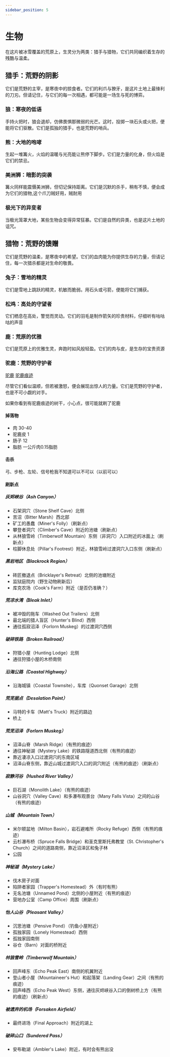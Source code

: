 ```yaml
---
sidebar_position: 5
---
```

# 生物

在这片被冰雪覆盖的荒原上，生灵分为两类：猎手与猎物，它们共同编织着生存的残酷与温柔。

## 猎手：荒野的阴影

它们是荒野的主宰，是寒夜中的掠食者。它们的利爪与獠牙，是这片土地上最锋利的刀刃。但请记住，与它们的每一次相遇，都可能是一场生与死的博弈。

### 狼：寒夜的低语
手持火把时，狼会退却，仿佛畏惧那微弱的光芒。这时，投掷一块石头或火把，便能将它们驱散。它们是孤独的猎手，也是荒野的哨兵。

### 熊：大地的咆哮
生起一堆篝火，火焰的温暖与光亮能让熊停下脚步。它们是力量的化身，但火焰是它们的禁忌。

### 美洲狮：暗影的突袭
篝火同样能震慑美洲狮，但切记保持距离。它们是沉默的杀手，稍有不慎，便会成为它们的猎物,这个爪刀贼好用，贼耐用

### 极光下的异变者
当极光笼罩大地，某些生物会变得异常狂暴。它们是自然的异类，也是这片土地的诅咒。

## 猎物：荒野的馈赠
它们是荒野的温柔，是寒夜中的希望。它们的血肉能为你提供生存的力量，但请记住，每一次猎杀都是对生命的敬畏。

### 兔子：雪地的精灵
它们是雪地上跳跃的精灵，机敏而脆弱。用石头或弓箭，便能将它们捕获。

### 松鸡：高处的守望者
它们栖息在高处，警觉而灵动。它们的羽毛是制作箭矢的珍贵材料，仔细听有咕咕咕的声音

### 鹿：荒原的优雅
它们是荒原上的优雅生灵，奔跑时如风般轻盈。它们的肉与皮，是生存的宝贵资源

### 驼鹿：荒野的守护者

[驼鹿](/img/moose.png)
[驼鹿痕迹](/img/barkmark.png)

尽管它们看似温顺，但若被激怒，便会展现出惊人的力量。它们是荒野的守护者，也是不可小觑的对手。

如果你看到有驼鹿痕迹的树干，小心点，很可能就刷了驼鹿

#### 掉落物
- 肉  30-40
- 驼鹿皮 1
- 肠子 12
- 脂肪 一公斤肉0.15脂肪

#### 击杀
弓、步枪、左轮、信号枪我不知道可以不可以（以前可以）

#### 刷新点

##### 灰烬峡谷（Ash Canyon）

- 石架洞穴（Stone Shelf Cave）北侧
- 苦沼（Bitter Marsh）西北部
- 矿工的愚蠢（Miner's Folly）（刷新点）
- 攀登者洞穴（Climber's Cave）附近的池塘（刷新点）
- 从林狼雪岭（Timberwolf Mountain）东侧（非洞穴）入口附近的冰面上（刷新点）
- 柱脚休息处（Pillar's Footrest）附近，林狼雪岭过渡洞穴入口东侧（刷新点）

#####  黑岩地区（Blackrock Region）
- 砖匠撤退点（Bricklayer's Retreat）北侧的池塘附近
- 监狱庭院内（野生动物刷新后）
- 库克农场（Cook's Farm）附近（是否仍准确？）

##### 荒凉水湾（Bleak Inlet）
- 被冲毁的拖车（Washed Out Trailers）北侧
- 最北端的猎人盲区（Hunter's Blind）西侧
- 通往孤寂沼泽（Forlorn Muskeg）的过渡洞穴西侧

##### 破碎铁路（Broken Railroad）
- 狩猎小屋（Hunting Lodge）北侧
- 通往狩猎小屋的木桥南侧

##### 沿海公路（Coastal Highway）
- 沿海城镇（Coastal Townsite），车库（Quonset Garage）北侧

##### 荒芜据点（Desolation Point）
- 马特的卡车（Matt's Truck）附近的路边
- 桥上

##### 荒芜沼泽（Forlorn Muskeg）
- 沼泽山脊（Marsh Ridge）（有熊的痕迹）
- 通往神秘湖（Mystery Lake）的铁路隧道西北侧（有熊的痕迹）
- 靠近凄凉入口过渡洞穴的东南区域
- 沼泽山脊东侧，靠近山城过渡洞穴入口的洞穴附近（有熊的痕迹）（刷新点）

##### 寂静河谷（Hushed River Valley）
- 巨石湖（Monolith Lake）（有熊的痕迹）
- 山谷洞穴（Valley Cave）和多瀑布观景台（Many Falls Vista）之间的山谷（有熊的痕迹）

##### 山城（Mountain Town）
- 米尔顿盆地（Milton Basin），岩石避难所（Rocky Refuge）西侧（有熊的痕迹）
- 云杉瀑布桥（Spruce Falls Bridge）和圣克里斯托弗教堂（St. Christopher's Church）之间的道路南侧，靠近沼泽区和兔子林
- 公园

##### 神秘湖（Mystery Lake）
- 伐木房子对面
- 陷阱者家园（Trapper's Homestead）外（有时有熊）
- 无名池塘（Unnamed Pond）北侧的小屋附近（有熊的痕迹）
- 营地办公室（Camp Office）周围（刷新点）

##### 怡人山谷（Pleasant Valley）
- 沉思池塘（Pensive Pond）（钓鱼小屋附近）
- 孤独家园（Lonely Homestead）西侧
- 孤独家园南侧
- 谷仓（Barn）对面的桥附近

##### 林狼雪岭（Timberwolf Mountain）
- 回声峰东（Echo Peak East）南侧的机翼附近
- 登山者小屋（Mountaineer's Hut）和起落架（Landing Gear）之间（有熊的痕迹）
- 回声峰西（Echo Peak West）东侧，通往灰烬峡谷入口的倒树桥上方（有熊的痕迹）（刷新点）

##### 被遗弃的机场（Forsaken Airfield）
- 最终进场（Final Approach）附近的湖上

##### 破碎山口（Sundered Pass）
- 安布勒湖（Ambler's Lake）附近，有时会有熊出没